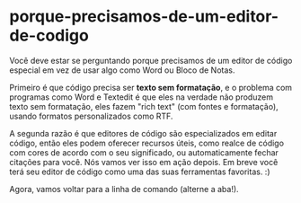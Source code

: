 # porque-precisamos-de-um-editor-de-codigo

Você deve estar se perguntando porque precisamos de um editor de código especial em vez de usar algo como Word ou Bloco de Notas.

Primeiro é que código precisa ser **texto sem formatação**, e o problema com programas como Word e Textedit é que eles na verdade não produzem texto sem formatação, eles fazem "rich text" \(com fontes e formatação\), usando formatos personalizados como RTF.

A segunda razão é que editores de código são especializados em editar código, então eles podem oferecer recursos úteis, como realce de código com cores de acordo com o seu significado, ou automaticamente fechar citações para você. Nós vamos ver isso em ação depois. Em breve você terá seu editor de código como uma das suas ferramentas favoritas. :\)

Agora, vamos voltar para a linha de comando \(alterne a aba!\).

